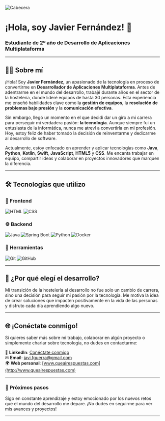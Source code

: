 ![Cabecera]([URL_DE_LA_IMAGEN](https://ray.so/YGe5TL0))

# ¡Hola, soy Javier Fernández! 👋  
### Estudiante de 2º año de Desarrollo de Aplicaciones Multiplataforma  

---

## 👨‍💻 Sobre mí  

¡Hola! Soy **Javier Fernández**, un apasionado de la tecnología en proceso de convertirme en **Desarrollador de Aplicaciones Multiplataforma**. Antes de adentrarme en el mundo del desarrollo, trabajé durante años en el sector de la hostelería, donde lideré equipos de hasta 30 personas. Esta experiencia me enseñó habilidades clave como la **gestión de equipos**, la **resolución de problemas bajo presión** y la **comunicación efectiva**.  

Sin embargo, llegó un momento en el que decidí dar un giro a mi carrera para perseguir mi verdadera pasión: **la tecnología**. Aunque siempre fui un entusiasta de la informática, nunca me atreví a convertirla en mi profesión. Hoy, estoy feliz de haber tomado la decisión de reinventarme y dedicarme al desarrollo de software.  

Actualmente, estoy enfocado en aprender y aplicar tecnologías como **Java**, **Python**, **Kotlin**, **Swift**, **JavaScript**, **HTML5** y **CSS**. Me encanta trabajar en equipo, compartir ideas y colaborar en proyectos innovadores que marquen la diferencia.  

---

## 🛠 Tecnologías que utilizo  

### 🎨 **Frontend**  
![HTML](https://img.shields.io/badge/HTML5-E34F26?style=for-the-badge&logo=html5&logoColor=white)
![CSS](https://img.shields.io/badge/CSS3-1572B6?style=for-the-badge&logo=css3&logoColor=white)

### ⚙ **Backend**  
![Java](https://img.shields.io/badge/Java-007396?style=for-the-badge&logo=java&logoColor=white)
![Spring Boot](https://img.shields.io/badge/Spring%20Boot-6DB33F?style=for-the-badge&logo=springboot&logoColor=white)
![Python](https://img.shields.io/badge/Python-3776AB?style=for-the-badge&logo=python&logoColor=white)
![Docker](https://img.shields.io/badge/Docker-2496ED?style=for-the-badge&logo=docker&logoColor=white)

### 🔧 **Herramientas**  
![Git](https://img.shields.io/badge/Git-F05032?style=for-the-badge&logo=git&logoColor=white)
![GitHub](https://img.shields.io/badge/GitHub-181717?style=for-the-badge&logo=github&logoColor=white)

---

## 🌟 ¿Por qué elegí el desarrollo?  

Mi transición de la hostelería al desarrollo no fue solo un cambio de carrera, sino una decisión para seguir mi pasión por la tecnología. Me motiva la idea de crear soluciones que impacten positivamente en la vida de las personas y disfruto cada día aprendiendo algo nuevo.  

---

## 🌐 ¡Conéctate conmigo!  

Si quieres saber más sobre mi trabajo, colaborar en algún proyecto o simplemente charlar sobre tecnología, no dudes en contactarme:  

💼 **LinkedIn**: [Conéctate conmigo](https://www.linkedin.com/in/javier-fernandez-guerra-2a21b02b0/)  
✉ **Email**: [javi.fguerra@gmail.com](mailto:javi.fguerra@gmail.com)  
🌍 **Web personal**: [www.queairespuestas.com](http://www.queairespuestas.com)  

---

### 📌 **Próximos pasos**  
Sigo en constante aprendizaje y estoy emocionado por los nuevos retos que el mundo del desarrollo me depare. ¡No dudes en seguirme para ver mis avances y proyectos!  

---


